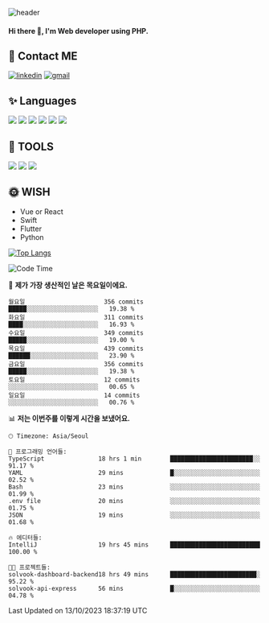 ![header](https://capsule-render.vercel.app/api?type=waving&color=auto&height=300&section=header&text=Elin&fontSize=90&animation=twinkling)

#### Hi there 👋, I'm <b>Web developer</b> using PHP. ####

<!--
- 🔭 I’m currently working on Uniwill
- 🌱 I’m currently learning Vue or React or Python.
-->

<!---#### I am PHP developer --->

## 💌 Contact ME ###
[<img src='https://img.shields.io/badge/-EunjiKo-%230A66C2?style=flat-square&logo=LinkedIn&logoColor=white' alt='linkedin'>](https://www.linkedin.com/in/https://www.linkedin.com/in/eunji-ko-00a907164//)  [<img src='https://img.shields.io/badge/-einee214%40gmail.com-%23EA4335?style=flat-square&logo=Gmail&logoColor=white' alt='gmail'>](einee214@gmail.com)  


## ✨ Languages
<img src='https://img.shields.io/badge/-PHP-%23777BB4?style=for-the-badge&logo=PHP&logoColor=white'> <img src='https://img.shields.io/badge/-Laravel-%23FF2D20?style=for-the-badge&logo=Laravel&logoColor=white'> <img src='https://img.shields.io/badge/Jquery-%230769AD?style=for-the-badge&logo=Jquery&logoColor=white'> <img src='https://img.shields.io/badge/CSS3-%231572B6?style=for-the-badge&logo=CSS3&logoColor=white'> <img src='https://img.shields.io/badge/Bootstrap-%237952B3?style=for-the-badge&logo=Bootstrap&logoColor=white' > <img src='https://img.shields.io/badge/MySQL-%234479A1?style=for-the-badge&logo=MySQL&logoColor=white' >

## 🌷 TOOLS
<img src='https://img.shields.io/badge/PHPSTORM-%23000000?style=for-the-badge&logo=PhpStorm&logoColor=white' > <img src='https://img.shields.io/badge/GitLab-%23FCA121?style=for-the-badge&logo=GitLab&logoColor=white' > <img src='https://img.shields.io/badge/GitHub-%23181717?style=for-the-badge&logo=GitHub&logoColor=white'>


## 🌞 WISH
- Vue or React
- Swift
- Flutter
- Python


[![Top Langs](https://github-readme-stats.vercel.app/api/top-langs/?username=ein214&layout=compact)](https://github.com/anuraghazra/github-readme-stats)

<!--START_SECTION:waka-->
![Code Time](http://img.shields.io/badge/Code%20Time-2%2C962%20hrs%2040%20mins-blue)

📅 **제가 가장 생산적인 날은 목요일이에요.** 

```text
월요일                      356 commits         █████░░░░░░░░░░░░░░░░░░░░   19.38 % 
화요일                      311 commits         ████░░░░░░░░░░░░░░░░░░░░░   16.93 % 
수요일                      349 commits         █████░░░░░░░░░░░░░░░░░░░░   19.00 % 
목요일                      439 commits         ██████░░░░░░░░░░░░░░░░░░░   23.90 % 
금요일                      356 commits         █████░░░░░░░░░░░░░░░░░░░░   19.38 % 
토요일                      12 commits          ░░░░░░░░░░░░░░░░░░░░░░░░░   00.65 % 
일요일                      14 commits          ░░░░░░░░░░░░░░░░░░░░░░░░░   00.76 % 
```


📊 **저는 이번주를 이렇게 시간을 보냈어요.** 

```text
🕑︎ Timezone: Asia/Seoul

💬 프로그래밍 언어들: 
TypeScript               18 hrs 1 min        ███████████████████████░░   91.17 % 
YAML                     29 mins             █░░░░░░░░░░░░░░░░░░░░░░░░   02.52 % 
Bash                     23 mins             ░░░░░░░░░░░░░░░░░░░░░░░░░   01.99 % 
.env file                20 mins             ░░░░░░░░░░░░░░░░░░░░░░░░░   01.75 % 
JSON                     19 mins             ░░░░░░░░░░░░░░░░░░░░░░░░░   01.68 % 

🔥 에디터들: 
IntelliJ                 19 hrs 45 mins      █████████████████████████   100.00 % 

🐱‍💻 프로젝트들: 
solvook-dashboard-backend18 hrs 49 mins      ████████████████████████░   95.22 % 
solvook-api-express      56 mins             █░░░░░░░░░░░░░░░░░░░░░░░░   04.78 % 
```


 Last Updated on 13/10/2023 18:37:19 UTC
<!--END_SECTION:waka-->

<!---![GitHub stats](https://github-readme-stats.vercel.app/api?username=ein214&show_icons=true&theme=dracula)  --->



